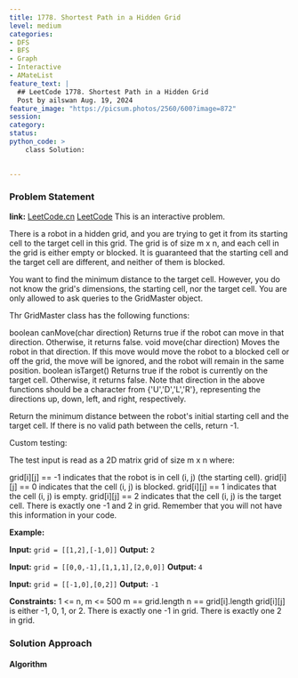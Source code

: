 ```yaml
---
title: 1778. Shortest Path in a Hidden Grid
level: medium
categories:
- DFS
- BFS
- Graph
- Interactive
- AMateList
feature_text: |
  ## LeetCode 1778. Shortest Path in a Hidden Grid
  Post by ailswan Aug. 19, 2024
feature_image: "https://picsum.photos/2560/600?image=872"
session: 
category:
status: 
python_code: >
    class Solution:
   

---
```


### Problem Statement
**link:**
[LeetCode.cn](https://leetcode.cn/problems/shortest-path-in-a-hidden-grid/)
[LeetCode](https://leetcode.com/problems/shortest-path-in-a-hidden-grid/)
This is an interactive problem.

There is a robot in a hidden grid, and you are trying to get it from its starting cell to the target cell in this grid. The grid is of size m x n, and each cell in the grid is either empty or blocked. It is guaranteed that the starting cell and the target cell are different, and neither of them is blocked.

You want to find the minimum distance to the target cell. However, you do not know the grid's dimensions, the starting cell, nor the target cell. You are only allowed to ask queries to the GridMaster object.

Thr GridMaster class has the following functions:

boolean canMove(char direction) Returns true if the robot can move in that direction. Otherwise, it returns false.
void move(char direction) Moves the robot in that direction. If this move would move the robot to a blocked cell or off the grid, the move will be ignored, and the robot will remain in the same position.
boolean isTarget() Returns true if the robot is currently on the target cell. Otherwise, it returns false.
Note that direction in the above functions should be a character from {'U','D','L','R'}, representing the directions up, down, left, and right, respectively.

Return the minimum distance between the robot's initial starting cell and the target cell. If there is no valid path between the cells, return -1.

Custom testing:

The test input is read as a 2D matrix grid of size m x n where:

grid[i][j] == -1 indicates that the robot is in cell (i, j) (the starting cell).
grid[i][j] == 0 indicates that the cell (i, j) is blocked.
grid[i][j] == 1 indicates that the cell (i, j) is empty.
grid[i][j] == 2 indicates that the cell (i, j) is the target cell.
There is exactly one -1 and 2 in grid. Remember that you will not have this information in your code.

**Example:**

**Input:** `grid = [[1,2],[-1,0]]`
**Output:** `2`

**Input:** `grid = [[0,0,-1],[1,1,1],[2,0,0]]`
**Output:** `4`

**Input:** `grid = [[-1,0],[0,2]]`
**Output:** `-1`


**Constraints:**
1 <= n, m <= 500
m == grid.length
n == grid[i].length
grid[i][j] is either -1, 0, 1, or 2.
There is exactly one -1 in grid.
There is exactly one 2 in grid.

### Solution Approach
 
#### Algorithm
 